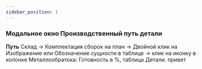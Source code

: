 ```yaml
---
sidebar_position: 1
---
```

### Модальное окно Производственный путь детали

**Путь**
Склад -> Комплектация сборок на план -> Двойной клик на Изображение или Обозначение сущности в таблице -> клик на иконку в колонке Металлообратока: Готовность в %, таблица Детали.
привет